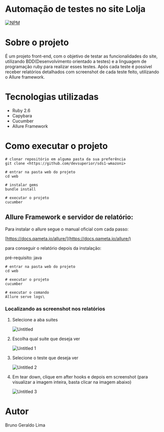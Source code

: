 # Automação de testes no site Lolja

[![NPM](https://img.shields.io/npm/l/react)](https://github.com/Brunogeraldo/Automa-de-testes-do-site-Lolja/blob/master/LICENSE)

# Sobre o projeto

É um projeto front-end, com o objetivo de testar as funcionalidades do site, utilizando BDD(Desenvolvimento orientado a testes) e a linguagem de programação ruby para realizar esses testes. Após cada teste é possível receber relatórios detalhados com screenshot de cada teste feito, utilizando o Allure framework.

# Tecnologias utilizadas

- Ruby 2.6
- Capybara
- Cucumber
- Allure Framework

# Como executar o projeto

```
# clonar repositório em alguma pasta da sua preferência 
git clone <https://github.com/devsuperior/sds1-wmazoni>

# entrar na pasta web do projeto
cd web

# instalar gems
bundle install

# executar o projeto
cucumber

```

## Allure Framework e servidor de relatório:

Para instalar o allure segue o manual oficial com cada passo:

[https://docs.qameta.io/allure/](https://docs.qameta.io/allure/)

para conseguir o relatório depois da instalação:

pré-requisito: java 

```
# entrar na pasta web do projeto
cd web

# executar o projeto
cucumber

# executar o comando
Allure serve logs\

```

### Localizando as screenshot nos relatórios

1. Selecione a aba suites
    
    ![Untitled](https://user-images.githubusercontent.com/93891156/145625449-08f86a35-de7b-41e1-bbe8-ffef9294cd6e.png)
    
2. Escolha qual suite que deseja ver
    
   ![Untitled 1](https://user-images.githubusercontent.com/93891156/145625716-d1d8e4bc-b7cc-4348-af84-282691edac6a.png)
    
3. Selecione o teste que deseja ver
    
    ![Untitled 2](https://user-images.githubusercontent.com/93891156/145625822-479d9c1b-8d2c-4413-ac18-d48d2a283a62.png)
    
4. Em tear down, clique em after hooks e depois em screenshot (para visualizar a imagem inteira, basta clicar na imagem abaixo)
    
    ![Untitled 3](https://user-images.githubusercontent.com/93891156/145625971-4f80847c-ded7-4b7c-8f45-2163fe7ddcc1.png)
    

# Autor

Bruno Geraldo Lima
